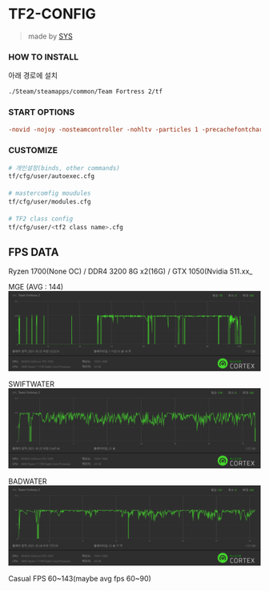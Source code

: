 # TF2-CONFIG

> made by [SYS](https://steamcommunity.com/profiles/76561198206033049/)



### HOW TO INSTALL

아래 경로에 설치

```bash
./Steam/steamapps/common/Team Fortress 2/tf
```

### START OPTIONS

```cfg
-novid -nojoy -nosteamcontroller -nohltv -particles 1 -precachefontchars -noquicktime
```

### CUSTOMIZE

```bash
# 개인설정(binds, other commands)
tf/cfg/user/autoexec.cfg

# mastercomfig moudules
tf/cfg/user/modules.cfg

# TF2 class config
tf/cfg/user/<tf2 class name>.cfg
```

## FPS DATA

Ryzen 1700(None OC) / DDR4 3200 8G x2(16G) / GTX 1050(Nvidia 511.xx_

MGE (AVG : 144)
![MGE](./imgs/FpsData_MGE.png)

SWIFTWATER
![SWIFTWATER](./imgs/FpsData_SWIFTWATER.png)

BADWATER
![BADWATER](./imgs/FpsData_BadWater.png)

Casual FPS 60~143(maybe avg fps 60~90)
